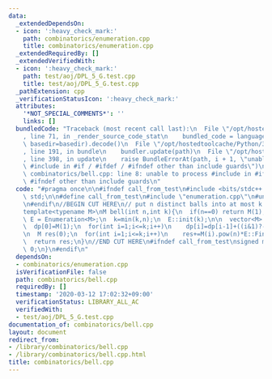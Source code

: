 ```yaml
---
data:
  _extendedDependsOn:
  - icon: ':heavy_check_mark:'
    path: combinatorics/enumeration.cpp
    title: combinatorics/enumeration.cpp
  _extendedRequiredBy: []
  _extendedVerifiedWith:
  - icon: ':heavy_check_mark:'
    path: test/aoj/DPL_5_G.test.cpp
    title: test/aoj/DPL_5_G.test.cpp
  _pathExtension: cpp
  _verificationStatusIcon: ':heavy_check_mark:'
  attributes:
    '*NOT_SPECIAL_COMMENTS*': ''
    links: []
  bundledCode: "Traceback (most recent call last):\n  File \"/opt/hostedtoolcache/Python/3.8.5/x64/lib/python3.8/site-packages/onlinejudge_verify/documentation/build.py\"\
    , line 71, in _render_source_code_stat\n    bundled_code = language.bundle(stat.path,\
    \ basedir=basedir).decode()\n  File \"/opt/hostedtoolcache/Python/3.8.5/x64/lib/python3.8/site-packages/onlinejudge_verify/languages/cplusplus.py\"\
    , line 191, in bundle\n    bundler.update(path)\n  File \"/opt/hostedtoolcache/Python/3.8.5/x64/lib/python3.8/site-packages/onlinejudge_verify/languages/cplusplus_bundle.py\"\
    , line 398, in update\n    raise BundleErrorAt(path, i + 1, \"unable to process\
    \ #include in #if / #ifdef / #ifndef other than include guards\")\nonlinejudge_verify.languages.cplusplus_bundle.BundleErrorAt:\
    \ combinatorics/bell.cpp: line 8: unable to process #include in #if / #ifdef /\
    \ #ifndef other than include guards\n"
  code: "#pragma once\n\n#ifndef call_from_test\n#include <bits/stdc++.h>\nusing namespace\
    \ std;\n\n#define call_from_test\n#include \"enumeration.cpp\"\n#undef call_from_test\n\
    \n#endif\n//BEGIN CUT HERE\n// put n distinct balls into at most k identical boxes\n\
    template<typename M>\nM bell(int n,int k){\n  if(n==0) return M(1);\n\n  using\
    \ E = Enumeration<M>;\n  k=min(k,n);\n  E::init(k);\n\n  vector<M> dp(k+1);\n\
    \  dp[0]=M(1);\n  for(int i=1;i<=k;i++)\n    dp[i]=dp[i-1]+((i&1)?-E::Finv(i):E::Finv(i));\n\
    \n  M res(0);\n  for(int i=1;i<=k;i++)\n    res+=M(i).pow(n)*E::Finv(i)*dp[k-i];\n\
    \  return res;\n}\n//END CUT HERE\n#ifndef call_from_test\nsigned main(){\n  return\
    \ 0;\n}\n#endif\n"
  dependsOn:
  - combinatorics/enumeration.cpp
  isVerificationFile: false
  path: combinatorics/bell.cpp
  requiredBy: []
  timestamp: '2020-03-12 17:02:32+09:00'
  verificationStatus: LIBRARY_ALL_AC
  verifiedWith:
  - test/aoj/DPL_5_G.test.cpp
documentation_of: combinatorics/bell.cpp
layout: document
redirect_from:
- /library/combinatorics/bell.cpp
- /library/combinatorics/bell.cpp.html
title: combinatorics/bell.cpp
---
```


